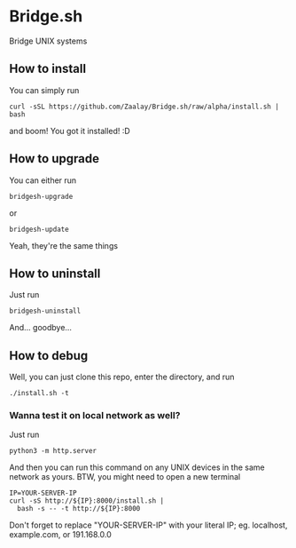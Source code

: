 # Bridge.sh
Bridge UNIX systems

## How to install
You can simply run
```
curl -sSL https://github.com/Zaalay/Bridge.sh/raw/alpha/install.sh | bash
```
and boom! You got it installed! :D

## How to upgrade
You can either run
```
bridgesh-upgrade
```
or
```
bridgesh-update
```
Yeah, they're the same things

## How to uninstall
Just run
```
bridgesh-uninstall
```
And... goodbye...

## How to debug
Well, you can just clone this repo, enter the directory, and run
```
./install.sh -t
```

### Wanna test it on local network as well?
Just run
```
python3 -m http.server
```
And then you can run this command on any UNIX devices in the same network
as yours. BTW, you might need to open a new terminal
```
IP=YOUR-SERVER-IP
curl -sS http://${IP}:8000/install.sh |
  bash -s -- -t http://${IP}:8000
```
Don't forget to replace "YOUR-SERVER-IP" with your literal IP; eg. localhost,
example.com, or 191.168.0.0
